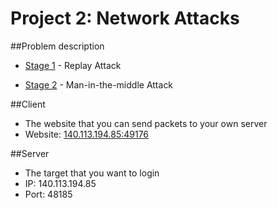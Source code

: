 # Project 2: Network Attacks

##Problem description

- [Stage 1](http://140.113.194.85:81/problems/37) - Replay Attack

- [Stage 2](http://140.113.194.85:81/problems/38) - Man-in-the-middle Attack

##Client

- The website that you can send packets to your own server
- Website: [140.113.194.85:49176](http://140.113.194.85:49176/)

##Server

- The target that you want to login
- IP: 140.113.194.85
- Port: 48185